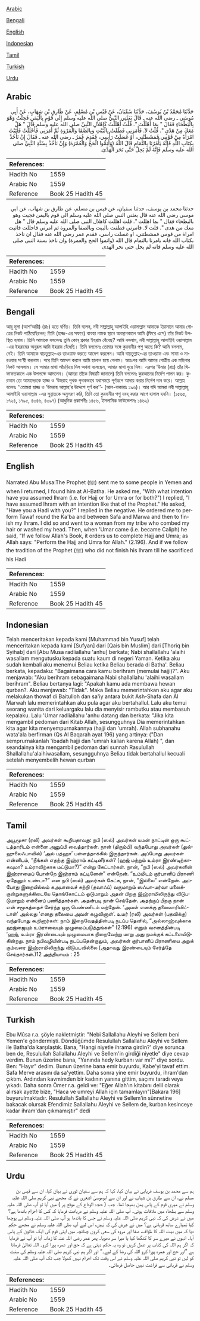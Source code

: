 [Arabic](#arabic)

[Bengali](#bengali)

[English](#english)

[Indonesian](#indonesian)

[Tamil](#tamil)

[Turkish](#turkish)

[Urdu](#urdu)

## Arabic


<div dir="rtl" lang="ar" style={{fontSize:'larger',backgroundColor:'#f8f9fa',padding:20}}>
حَدَّثَنَا مُحَمَّدُ بْنُ يُوسُفَ، حَدَّثَنَا سُفْيَانُ، عَنْ قَيْسِ بْنِ مُسْلِمٍ، عَنْ طَارِقِ بْنِ شِهَابٍ، عَنْ أَبِي مُوسَى ـ رضى الله عنه ـ قَالَ بَعَثَنِي النَّبِيُّ صلى الله عليه وسلم إِلَى قَوْمٍ بِالْيَمَنِ فَجِئْتُ وَهْوَ بِالْبَطْحَاءِ فَقَالَ ‏"‏ بِمَا أَهْلَلْتَ ‏"‏‏.‏ قُلْتُ أَهْلَلْتُ كَإِهْلاَلِ النَّبِيِّ صلى الله عليه وسلم قَالَ ‏"‏ هَلْ مَعَكَ مِنْ هَدْىٍ ‏"‏‏.‏ قُلْتُ لاَ‏.‏ فَأَمَرَنِي فَطُفْتُ بِالْبَيْتِ وَبِالصَّفَا وَالْمَرْوَةِ ثُمَّ أَمَرَنِي فَأَحْلَلْتُ فَأَتَيْتُ امْرَأَةً مِنْ قَوْمِي فَمَشَطَتْنِي، أَوْ غَسَلَتْ رَأْسِي، فَقَدِمَ عُمَرُ ـ رضى الله عنه ـ فَقَالَ إِنْ نَأْخُذْ بِكِتَابِ اللَّهِ فَإِنَّهُ يَأْمُرُنَا بِالتَّمَامِ قَالَ اللَّهُ ‏(‏وَأَتِمُّوا الْحَجَّ وَالْعُمْرَةَ‏)‏ وَإِنْ نَأْخُذْ بِسُنَّةِ النَّبِيِّ صلى الله عليه وسلم فَإِنَّهُ لَمْ يَحِلَّ حَتَّى نَحَرَ الْهَدْىَ‏.‏
</div>
<div style={{backgroundColor:'#f8f9fa',padding:20, marginBottom: 10}}><table> <thead> <tr> <th>References:</th> <th></th> </tr> </thead> <tbody><tr><td>Hadith No</td><td>1559</td></tr><tr><td>Arabic No</td><td>1559</td></tr><tr><td>Reference</td><td>Book 25 Hadith 45</td></tr></tbody></table></div>


<div dir="rtl" lang="ar" style={{fontSize:'larger',backgroundColor:'#f8f9fa',padding:20}}>
حدثنا محمد بن يوسف، حدثنا سفيان، عن قيس بن مسلم، عن طارق بن شهاب، عن ابي موسى رضى الله عنه قال بعثني النبي صلى الله عليه وسلم الى قوم باليمن فجيت وهو بالبطحاء فقال " بما اهللت ". قلت اهللت كاهلال النبي صلى الله عليه وسلم قال " هل معك من هدى ". قلت لا. فامرني فطفت بالبيت وبالصفا والمروة ثم امرني فاحللت فاتيت امراة من قومي فمشطتني، او غسلت راسي، فقدم عمر رضى الله عنه فقال ان ناخذ بكتاب الله فانه يامرنا بالتمام قال الله (واتموا الحج والعمرة) وان ناخذ بسنة النبي صلى الله عليه وسلم فانه لم يحل حتى نحر الهدى
</div>
<div style={{backgroundColor:'#f8f9fa',padding:20, marginBottom: 10}}><table> <thead> <tr> <th>References:</th> <th></th> </tr> </thead> <tbody><tr><td>Hadith No</td><td>1559</td></tr><tr><td>Arabic No</td><td>1559</td></tr><tr><td>Reference</td><td>Book 25 Hadith 45</td></tr></tbody></table></div>

## Bengali


<div dir="ltr" lang="bn" style={{fontSize:'larger',backgroundColor:'#f8f9fa',padding:20}}>
আবূ মূসা (আশ‘আরী) (রাঃ) হতে বর্ণিত। তিনি বলেন, নবী সাল্লাল্লাহু আলাইহি ওয়াসাল্লাম আমাকে ইয়ামানে আমার গোত্রের নিকট পাঠিয়েছিলেন; তিনি (হাজ্জ-এর সফরে) বাত্হা নামক স্থানে অবস্থানকালে আমি (ফিরে এসে) তাঁর নিকট উপস্থিত হলাম। তিনি আমাকে বললেনঃ তুমি কোন্ প্রকার ইহরাম বেঁধেছ? আমি বললাম, নবী সাল্লাল্লাহু আলাইহি ওয়াসাল্লাম -এর ইহরামের অনুরূপ আমি ইহরাম বেঁধেছি। তিনি বললেনঃ তোমার সঙ্গে কুরবানীর পশু আছে কি? আমি বললাম, নেই। তিনি আমাকে বায়তুল্লাহ-এর তাওয়াফ করতে আদেশ করলেন। আমি বায়তুল্লাহ-এর তাওয়াফ এবং সাফা ও মারওয়ার সা‘য়ী করলাম। পরে তিনি আদেশ করলে আমি হালাল হয়ে গেলাম। অতঃপর আমি আমার গোত্রীয় এক মহিলার নিকট আসলাম। সে আমার মাথা আঁচড়িয়ে দিল অথবা বলেছেন, আমার মাথা ধুয়ে দিল। এরপর ‘উমার (রাঃ) তাঁর খিফাফতকালে এক উপলক্ষে আসলেন। (আমরা তাঁকে বিষয়টি জানালে) তিনি বললেনঃ কুরআনের নির্দেশ পালন কর। কুরআন তো আমাদেরকে হাজ্জ ও ‘উমরাহ পৃথক পৃথকভাবে যথাসময়ে পূর্ণরূপে আদায় করার নির্দেশ দান করে। আল্লাহ বলেনঃ ‘‘তোমরা হাজ্জ ও ‘উমরাহ আল্লাহ’র উদ্দেশে পূর্ণ কর’’- (আল-বাকারাঃ ১৯৬)। আর যদি আমরা নবী সাল্লাল্লাহু আলাইহি ওয়াসাল্লাম -এর সুন্নাতকে অনুসরণ করি, তিনি তো কুরবানীর পশু যবহ্ করার আগে হালাল হননি। (১৫৬৫, ১৭২৪, ১৭৯৫, ৪৩৪৬, ৪৩৯৭) (আধুনিক প্রকাশনীঃ ১৪৫৬, ইসলামিক ফাউন্ডেশনঃ ১৪৬২)
</div>
<div style={{backgroundColor:'#f8f9fa',padding:20, marginBottom: 10}}><table> <thead> <tr> <th>References:</th> <th></th> </tr> </thead> <tbody><tr><td>Hadith No</td><td>1559</td></tr><tr><td>Arabic No</td><td>1559</td></tr><tr><td>Reference</td><td>Book 25 Hadith 45</td></tr></tbody></table></div>

## English


<div dir="ltr" lang="en" style={{fontSize:'larger',backgroundColor:'#f8f9fa',padding:20}}>
Narrated Abu Musa:The Prophet (ﷺ) sent me to some people in Yemen and when I returned, I found him at Al-Batha. He asked me, "With what intention have you assumed Ihram (i.e. for Hajj or for Umra or for both?") I replied, "I have assumed Ihram with an intention like that of the Prophet." He asked, "Have you a Hadi with you?" I replied in the negative. He ordered me to perform Tawaf round the Ka'ba and between Safa and Marwa and then to finish my Ihram. I did so and went to a woman from my tribe who combed my hair or washed my head. Then, when 'Umar came (i.e. became Caliph) he said, "If we follow Allah's Book, it orders us to complete Hajj and Umra; as Allah says: "Perform the Hajj and Umra for Allah." (2.196). And if we follow the tradition of the Prophet (ﷺ) who did not finish his Ihram till he sacrificed his Hadi
</div>
<div style={{backgroundColor:'#f8f9fa',padding:20, marginBottom: 10}}><table> <thead> <tr> <th>References:</th> <th></th> </tr> </thead> <tbody><tr><td>Hadith No</td><td>1559</td></tr><tr><td>Arabic No</td><td>1559</td></tr><tr><td>Reference</td><td>Book 25 Hadith 45</td></tr></tbody></table></div>

## Indonesian


<div dir="ltr" lang="id" style={{fontSize:'larger',backgroundColor:'#f8f9fa',padding:20}}>
Telah menceritakan kepada kami [Muhammad bin Yusuf] telah menceritakan kepada kami [Sufyan] dari [Qais bin Muslim] dari [Thoriq bin Syihab] dari [Abu Musa radliallahu 'anhu] berkata; Nabi shallallahu 'alaihi wasallam mengutusku kepada suatu kaum di negeri Yaman. Ketika aku sudah kembali aku menemui Beliau ketika Beliau berada di Batha'. Beliau berkata, kepadaku: "Bagaimana cara kamu berihram (memulai hajji)?". Aku menjawab: "Aku berihram sebagaimana Nabi shallallahu 'alaihi wasallam berihram". Beliau bertanya lagi: "Apakah kamu ada membawa hewan qurban?. Aku menjawab: "Tidak". Maka Beliau memerintahkan aku agar aku melakukan thowaf di Baitulloh dan sa'iy antara bukit Ash-Shafa dan Al Marwah lalu memerintahkan aku pula agar aku bertahallul. Lalu aku temui seorang wanita dari keluargaku lalu dia menyisir rambutku atau membasuh kepalaku. Lalu 'Umar radliallahu 'anhu datang dan berkata: "Jika kita mengambil pedoman dari Kitab Allah, sesungguhnya Dia memerintahkan kita agar kita menyempurnakannya (hajji dan 'umrah). Allah subhanahu wata'ala berfirman (Qs Al Baqarah ayat 196) yang artinya: ("Dan semprurnakanlah 'ibadah hajji dan 'umrah kalian karena Allah) ", dan seandainya kita mengambil pedoman dari sunnah Rasulullah Shallallahu'alaihiwasallam, sesungguhnya Beliau tidak bertahallul kecuali setelah menyembelih hewan qurban
</div>
<div style={{backgroundColor:'#f8f9fa',padding:20, marginBottom: 10}}><table> <thead> <tr> <th>References:</th> <th></th> </tr> </thead> <tbody><tr><td>Hadith No</td><td>1559</td></tr><tr><td>Arabic No</td><td>1559</td></tr><tr><td>Reference</td><td>Book 25 Hadith 45</td></tr></tbody></table></div>

## Tamil


<div dir="ltr" lang="ta" style={{fontSize:'larger',backgroundColor:'#f8f9fa',padding:20}}>
அபூமூசா (ரலி) அவர்கள் கூறியதாவது: நபி (ஸல்) அவர்கள் யமன் நாட்டின் ஒரு கூட்டத்தாரிடம் என்னை அனுப்பி வைத்தார்கள். நான் (திரும்பி) வந்தபோது அவர்கள் (துல்ஹுலைஃபாவில்) ‘அல் பத்ஹா’ பள்ளத்தாக்கில் இருந்தார்கள். அப்போது அவர்கள் என்னிடம், “நீங்கள் எதற்கு இஹ்ராம் கட்டினீர்கள்? (ஹஜ் மற்றும் உம்ரா இரண்டிற்காகவுமா? உம்ராவிற்காக மட்டுமா?)” என்று கேட்டார்கள். நான், “நபி (ஸல்) அவர்களின் இஹ்ராமைப் போன்றே இஹ்ராம் கட்டினேன்” என்றேன். “உம்மிடம் குர்பானிப் பிராணி ஏதேனும் உண்டா?” என நபி (ஸல்) அவர்கள் கேட்க, நான், “இல்லை” என்றேன். அப்போது இறையில்லம் கஅபாவைச் சுற்றி (தவாஃப்) வருமாறும் ஸஃபா-மர்வா மலைக்குன்றுகளுக்கிடையே தொங்கோட்டம் ஓடுமாறும் அதன் பிறகு இஹ்ராமிலிருந்து விடுபடுமாறும் என்னைப் பணித்தார்கள். அதன்படி நான் செய்தேன். அதற்குப் பிறகு நான் என் சமூகத்தைச் சேர்ந்த ஒரு பெண்ணிடம் வந்தேன். ‘அவள் எனக்கு தலைவாரிவிட்டாள்’ அல்லது ‘எனது தலையை அவள் கழுவினாள்’. உமர் (ரலி) அவர்கள் (பதவிக்கு) வந்தபோது கூறினார்கள்: நாம் இறைவேதத்தின்படி நடப்ப தெனில், “அல்லாஹ்வுக்காக ஹஜ்ஜையும் உம்ராவையும் முழுமைப்படுத்துங்கள்” (2:196) எனும் வசனத்தின்படி ‘ஹஜ், உம்ரா இரண்டையும் முழுமையாக நிறைவேற்று மாறு அது நமக்குக் கட்டளையிடுகின்றது. நாம் நபிவழியின்படி நடப்பதென்றாலும், அவர்கள் குர்பானிப் பிராணியை அறுக் கும்வரை இஹ்ராமிலிருந்து விடுபடவில்லை (அதாவது இரண்டையும் சேர்த்தே செய்தார்கள்.)12 அத்தியாயம் : 25
</div>
<div style={{backgroundColor:'#f8f9fa',padding:20, marginBottom: 10}}><table> <thead> <tr> <th>References:</th> <th></th> </tr> </thead> <tbody><tr><td>Hadith No</td><td>1559</td></tr><tr><td>Arabic No</td><td>1559</td></tr><tr><td>Reference</td><td>Book 25 Hadith 45</td></tr></tbody></table></div>

## Turkish


<div dir="ltr" lang="tr" style={{fontSize:'larger',backgroundColor:'#f8f9fa',padding:20}}>
Ebu Mûsa r.a. şöyle nakletmiştir: "Nebi Sallallahu Aleyhi ve Sellem beni Yemen'e göndermişti. Döndüğüm­de Resulullah Sallallahu Aleyhi ve Sellem ile Batha'da karşılaştık. Bana, "Hangi niyetle ihrama girdin?' diye sorunca ben de, Resulullah Sallallahu Aleyhi ve Sellem'in girdiği niyetle" diye cevap verdim. Bunun üzerine bana, "Yanında hedy kurbanı var mı?" diye sordu. Ben: "Hayır" dedim. Bunun üzerine bana emir buyurdu, Kabe'yi tavaf ettim. Safa Merve arasını da sa'yettim. Daha sonra yine emir buyurdu, ihram'dan çıktım. Ardından kavmimden bir kadının yanına gittim, saçımı taradı veya yıkadı. Daha sonra Ömer r.a. geldi ve: "Eğer Allah'ın kitabını delil olarak alırsak ayette bize, "Haca ve umreyi Allah için tamamlayın"[Bakara 196] buyurulmaktadır. Resulullah Sallallahu Aleyhi ve Sellem'in sünnetine bakacak olursak Efendimiz Sallallahu Aleyhi ve Sellem de, kurban kesinceye kadar ihram'dan çıkmamıştır" dedi
</div>
<div style={{backgroundColor:'#f8f9fa',padding:20, marginBottom: 10}}><table> <thead> <tr> <th>References:</th> <th></th> </tr> </thead> <tbody><tr><td>Hadith No</td><td>1559</td></tr><tr><td>Arabic No</td><td>1559</td></tr><tr><td>Reference</td><td>Book 25 Hadith 45</td></tr></tbody></table></div>

## Urdu


<div dir="rtl" lang="ur" style={{fontSize:'larger',backgroundColor:'#f8f9fa',padding:20}}>
ہم سے محمد بن یوسف فریابی نے بیان کیا، کہا کہ ہم سے سفیان ثوری نے بیان کیا، ان سے قیس بن مسلم نے، ان سے طارق بن شہاب نے اور ان سے ابوموسیٰ اشعری نے کہ مجھے نبی کریم صلی اللہ علیہ وسلم نے میری قوم کے پاس یمن بھیجا تھا۔ جب ( حجۃ الوداع کے موقع پر ) میں آیا تو آپ صلی اللہ علیہ وسلم سے بطحاء میں ملاقات ہوئی۔ آپ صلی اللہ علیہ وسلم نے دریافت فرمایا کہ کس کا احرام باندھا ہے؟ میں نے عرض کی کہ نبی کریم صلی اللہ علیہ وسلم نے جس کا باندھا ہو آپ صلی اللہ علیہ وسلم نے پوچھا کیا تمہارے ساتھ قربانی ہے؟ میں نے عرض کی کہ نہیں، اس لیے آپ صلی اللہ علیہ وسلم نے مجھے حکم دیا کہ میں بیت اللہ کا طواف، صفا اور مروہ کی سعی کروں چنانچہ میں اپنی قوم کی ایک خاتون کے پاس آیا۔ انہوں نے میرے سر کا کنگھا کیا یا میرا سر دھویا۔ پھر عمر رضی اللہ عنہ کا زمانہ آیا تو آپ نے فرمایا کہ اگر ہم اللہ کی کتاب پر عمل کریں تو وہ یہ حکم دیتی ہے کہ حج اور عمرہ پورا کرو۔ اللہ تعالیٰ فرماتا ہے ”اور حج اور عمرہ پورا کرو اللہ کی رضا کے لیے۔“ اور اگر ہم نبی کریم صلی اللہ علیہ وسلم کی سنت کو لیں تو نبی کریم صلی اللہ علیہ وسلم نے اس وقت تک احرام نہیں کھولا جب تک آپ صلی اللہ علیہ وسلم نے قربانی سے فراغت نہیں حاصل فرمائی۔
</div>
<div style={{backgroundColor:'#f8f9fa',padding:20, marginBottom: 10}}><table> <thead> <tr> <th>References:</th> <th></th> </tr> </thead> <tbody><tr><td>Hadith No</td><td>1559</td></tr><tr><td>Arabic No</td><td>1559</td></tr><tr><td>Reference</td><td>Book 25 Hadith 45</td></tr></tbody></table></div>